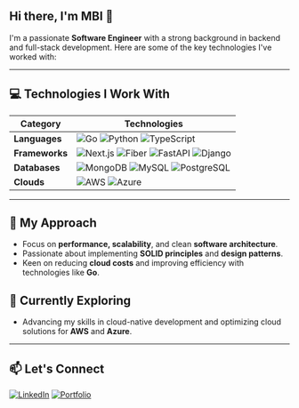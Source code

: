 ## Hi there, I'm MBI 👋

I'm a passionate **Software Engineer** with a strong background in backend and full-stack development. Here are some of the key technologies I've worked with:

---

## 💻 Technologies I Work With

| **Category**    | **Technologies**                                                                                                                                                                      |
|-----------------|--------------------------------------------------------------------------------------------------------------------------------------------------------------------------------------|
| **Languages**   | ![Go](https://img.shields.io/badge/Go-0A7EA3?style=for-the-badge&logo=go&logoColor=white) ![Python](https://img.shields.io/badge/Python-306998?style=for-the-badge&logo=python&logoColor=FFD43B) ![TypeScript](https://img.shields.io/badge/TypeScript-2D79C7?style=for-the-badge&logo=typescript&logoColor=white) |
| **Frameworks**  | ![Next.js](https://img.shields.io/badge/Next.js-000000?style=for-the-badge&logo=next.js&logoColor=white) ![Fiber](https://img.shields.io/badge/Fiber(Go)-0078D4?style=for-the-badge&logo=fiber&logoColor=white) ![FastAPI](https://img.shields.io/badge/FastAPI-009688?style=for-the-badge&logo=fastapi&logoColor=white) ![Django](https://img.shields.io/badge/Django-113228?style=for-the-badge&logo=django&logoColor=white) |
| **Databases**   | ![MongoDB](https://img.shields.io/badge/MongoDB-47A248?style=for-the-badge&logo=mongodb&logoColor=white) ![MySQL](https://img.shields.io/badge/MySQL-00758F?style=for-the-badge&logo=mysql&logoColor=white) ![PostgreSQL](https://img.shields.io/badge/PostgreSQL-336791?style=for-the-badge&logo=postgresql&logoColor=white) |
| **Clouds**      | ![AWS](https://img.shields.io/badge/AWS-232F3E?style=for-the-badge&logo=amazon-aws&logoColor=FF9900) ![Azure](https://img.shields.io/badge/Azure-0089D6?style=for-the-badge&logo=microsoft-azure&logoColor=white) |

---

## 🚀 My Approach
- Focus on **performance, scalability**, and clean **software architecture**.
- Passionate about implementing **SOLID principles** and **design patterns**.
- Keen on reducing **cloud costs** and improving efficiency with technologies like **Go**.

## 🌱 Currently Exploring
- Advancing my skills in cloud-native development and optimizing cloud solutions for **AWS** and **Azure**.

---

## 📫 Let's Connect
[![LinkedIn](https://img.shields.io/badge/LinkedIn-0A66C2?style=for-the-badge&logo=linkedin&logoColor=white)](#) [![Portfolio](https://img.shields.io/badge/Portfolio-24292F?style=for-the-badge&logo=github&logoColor=white)](#)
